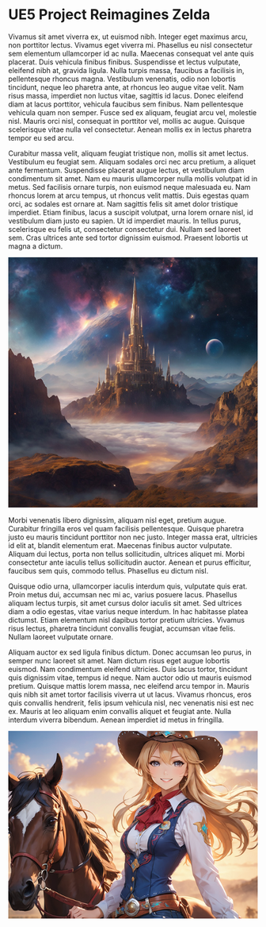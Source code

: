# UE5 Project Reimagines Zelda

Vivamus sit amet viverra ex, ut euismod nibh. Integer eget maximus arcu, non porttitor lectus. Vivamus eget viverra mi. Phasellus eu nisl consectetur sem elementum ullamcorper id ac nulla. Maecenas consequat vel ante quis placerat. Duis vehicula finibus finibus. Suspendisse et lectus vulputate, eleifend nibh at, gravida ligula. Nulla turpis massa, faucibus a facilisis in, pellentesque rhoncus magna. Vestibulum venenatis, odio non lobortis tincidunt, neque leo pharetra ante, at rhoncus leo augue vitae velit. Nam risus massa, imperdiet non luctus vitae, sagittis id lacus. Donec eleifend diam at lacus porttitor, vehicula faucibus sem finibus. Nam pellentesque vehicula quam non semper. Fusce sed ex aliquam, feugiat arcu vel, molestie nisl. Mauris orci nisl, consequat in porttitor vel, mollis ac augue. Quisque scelerisque vitae nulla vel consectetur. Aenean mollis ex in lectus pharetra tempor eu sed arcu.

Curabitur massa velit, aliquam feugiat tristique non, mollis sit amet lectus. Vestibulum eu feugiat sem. Aliquam sodales orci nec arcu pretium, a aliquet ante fermentum. Suspendisse placerat augue lectus, et vestibulum diam condimentum sit amet. Nam eu mauris ullamcorper nulla mollis volutpat id in metus. Sed facilisis ornare turpis, non euismod neque malesuada eu. Nam rhoncus lorem at arcu tempus, ut rhoncus velit mattis. Duis egestas quam orci, ac sodales est ornare at. Nam sagittis felis sit amet dolor tristique imperdiet. Etiam finibus, lacus a suscipit volutpat, urna lorem ornare nisl, id vestibulum diam justo eu sapien. Ut id imperdiet mauris. In tellus purus, scelerisque eu felis ut, consectetur consectetur dui. Nullam sed laoreet sem. Cras ultrices ante sed tortor dignissim euismod. Praesent lobortis ut magna a dictum.

![Castle](castle.jpg)

Morbi venenatis libero dignissim, aliquam nisl eget, pretium augue. Curabitur fringilla eros vel quam facilisis pellentesque. Quisque pharetra justo eu mauris tincidunt porttitor non nec justo. Integer massa erat, ultricies id elit at, blandit elementum erat. Maecenas finibus auctor vulputate. Aliquam dui lectus, porta non tellus sollicitudin, ultrices aliquet mi. Morbi consectetur ante iaculis tellus sollicitudin auctor. Aenean et purus efficitur, faucibus sem quis, commodo tellus. Phasellus eu dictum nisl.

Quisque odio urna, ullamcorper iaculis interdum quis, vulputate quis erat. Proin metus dui, accumsan nec mi ac, varius posuere lacus. Phasellus aliquam lectus turpis, sit amet cursus dolor iaculis sit amet. Sed ultrices diam a odio egestas, vitae varius neque interdum. In hac habitasse platea dictumst. Etiam elementum nisl dapibus tortor pretium ultricies. Vivamus risus lectus, pharetra tincidunt convallis feugiat, accumsan vitae felis. Nullam laoreet vulputate ornare.

Aliquam auctor ex sed ligula finibus dictum. Donec accumsan leo purus, in semper nunc laoreet sit amet. Nam dictum risus eget augue lobortis euismod. Nam condimentum eleifend ultricies. Duis lacus tortor, tincidunt quis dignissim vitae, tempus id neque. Nam auctor odio ut mauris euismod pretium. Quisque mattis lorem massa, nec eleifend arcu tempor in. Mauris quis nibh sit amet tortor facilisis viverra ut ut lacus. Vivamus rhoncus, eros quis convallis hendrerit, felis ipsum vehicula nisl, nec venenatis nisi est nec ex. Mauris at leo aliquam enim convallis aliquet et feugiat ante. Nulla interdum viverra bibendum. Aenean imperdiet id metus in fringilla.

![girl](girl.png)
